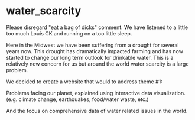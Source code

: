 water_scarcity
==============
Please disregard "eat a bag of dicks" comment. We have listened to a little too much Louis CK and running on a too little sleep.

Here in the Midwest we have been suffering from a drought for several years now. This drought has dramatically impacted farming and has now started to change our long term outlook for drinkable water. This is a relatively new concern for us but around the world water scarcity is a large problem. 

We decided to create a website that would to address theme #1:

Problems facing our planet, explained using interactive data visualization. (e.g. climate change, earthquakes, food/water waste, etc.)

And the focus on comprehensive data of water related issues in the world.
